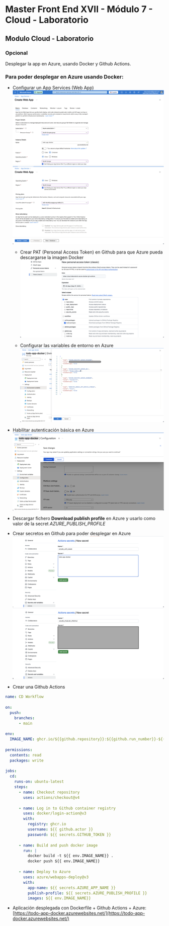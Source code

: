 # Master Front End XVII - Módulo 7 - Cloud - Laboratorio

## Modulo Cloud - Laboratorio

### Opcional

Desplegar la app en Azure, usando Docker y Github Actions.


### Para poder desplegar en Azure usando Docker:

- Configurar un App Services (Web App)
  ![configuracion1](./snapshot/snapshot1.png)
  ![configuracion2](./snapshot/snapshot2.png)

  - Crear PAT (Personal Access Token) en Github para que Azure pueda descargarse la imagen Docker
  ![snapshot_github_token.png](./snapshot/snapshot_github_token.png)


  - Configurar las variables de entorno en Azure
![snapshot_environament_variables.png](./snapshot/snapshot_environament_variables.png)

- Habilitar autenticación básica en Azure
![snapshot_autenticacion_basica.png](./snapshot/snapshot_autenticacion_basica.png)

- Descargar fichero **Download publish profile** en Azure y usarlo como valor de la secret *AZURE_PUBLISH_PROFILE*

 - Crear secretos en Github para poder desplegar en Azure
 ![snapshot_secret1.png](./snapshot/snapshot_secret1.png)
 ![snapshot_secret2.png](./snapshot/snapshot_secret2.png)


- Crear una Github Actions

```yaml
name: CD Workflow

on:
  push:
    branches:
      - main

env:
  IMAGE_NAME: ghcr.io/${{github.repository}}:${{github.run_number}}-${{github.run_attempt}}

permissions:
  contents: read
  packages: write

jobs:
  cd:
    runs-on: ubuntu-latest
    steps:
      - name: Checkout repository
        uses: actions/checkout@v4

      - name: Log in to Github container registry
        uses: docker/login-action@v3
        with:
          registry: ghcr.io
          username: ${{ github.actor }}
          password: ${{ secrets.GITHUB_TOKEN }}

      - name: Build and push docker image
        run: |
          docker build -t ${{ env.IMAGE_NAME}} .
          docker push ${{ env.IMAGE_NAME}}

      - name: Deploy to Azure
        uses: azure/webapps-deploy@v3
        with:
          app-name: ${{ secrets.AZURE_APP_NAME }}
          publish-profile: ${{ secrets.AZURE_PUBLISH_PROFILE }}
          images: ${{ env.IMAGE_NAME}}
```


- Aplicación desplegada con Dockerfile + Github Actions + Azure:
  [https://todo-app-docker.azurewebsites.net/](https://todo-app-docker.azurewebsites.net/)
